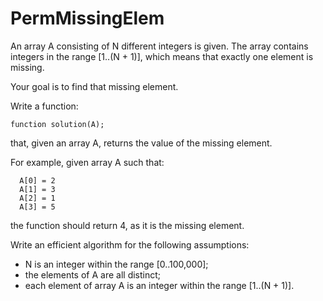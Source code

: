 # PermMissingElem

An array A consisting of N different integers is given. The array contains integers in the range [1..(N + 1)], which means that exactly one element is missing.

Your goal is to find that missing element.

Write a function:

```
function solution(A);
```

that, given an array A, returns the value of the missing element.

For example, given array A such that:

```
  A[0] = 2
  A[1] = 3
  A[2] = 1
  A[3] = 5
```

the function should return 4, as it is the missing element.

Write an efficient algorithm for the following assumptions:

- N is an integer within the range [0..100,000];
- the elements of A are all distinct;
- each element of array A is an integer within the range [1..(N + 1)].
